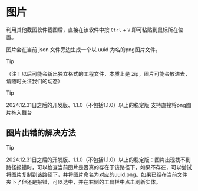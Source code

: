 # 图片

利用其他截图软件截图后，直接在该软件中按 `Ctrl` + `V` 即可粘贴到鼠标所在位置。

图片会在当前 json 文件旁边生成一个以 uuid 为名的png图片文件。

> [!TIP]
> （注！以后可能会新出独立格式的工程文件，本质上是 zip，图片可能会放进去，请随时关注我们的动态）

> [!TIP]
> 2024.12.31日之后的开发版、1.1.0（不包括1.1.0）以上的稳定版 支持直接将png图片拖入舞台

## 图片出错的解决方法

> [!TIP]
> 2024.12.31日之后的开发版、1.1.0（不包括1.1.0）以上的稳定版：图片出现找不到路径报错时，可以检查当前图片是否真的存在于该路径下，如果不存在，可以尝试将图片复制到该路径下，并将图片命名为对应的uuid.png。如果已经在当前文件夹下了但还是报错，可以选中，并在右侧的工具栏中点击刷新实体。
